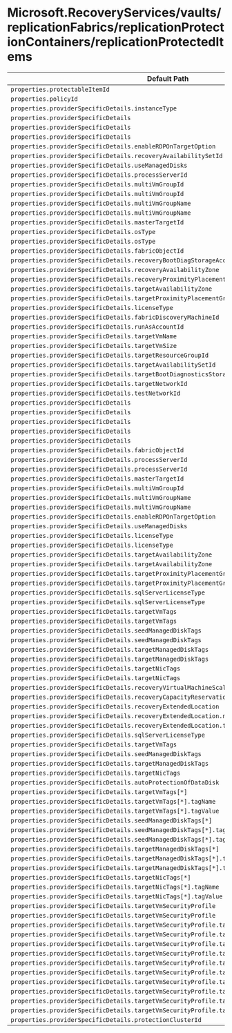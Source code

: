 # Microsoft.RecoveryServices/vaults/replicationFabrics/replicationProtectionContainers/replicationProtectedItems

| Default Path | Alias |
|---|---|
| `properties.protectableItemId` | `Microsoft.RecoveryServices/vaults/replicationFabrics/replicationProtectionContainers/replicationProtectedItems/protectableItemId` |
| `properties.policyId` | `Microsoft.RecoveryServices/vaults/replicationFabrics/replicationProtectionContainers/replicationProtectedItems/policyId` |
| `properties.providerSpecificDetails.instanceType` | `Microsoft.RecoveryServices/vaults/replicationFabrics/replicationProtectionContainers/replicationProtectedItems/providerSpecificDetails.instanceType` |
| `properties.providerSpecificDetails` | `Microsoft.RecoveryServices/vaults/replicationFabrics/replicationProtectionContainers/replicationProtectedItems/providerSpecificDetails` |
| `properties.providerSpecificDetails` | `Microsoft.RecoveryServices/vaults/replicationFabrics/replicationProtectionContainers/replicationProtectedItems/providerSpecificDetails.HyperVReplicaBaseReplicationDetails` |
| `properties.providerSpecificDetails` | `Microsoft.RecoveryServices/vaults/replicationFabrics/replicationProtectionContainers/replicationProtectedItems/providerSpecificDetails.A2A` |
| `properties.providerSpecificDetails.enableRDPOnTargetOption` | `Microsoft.RecoveryServices/vaults/replicationFabrics/replicationProtectionContainers/replicationProtectedItems/providerSpecificDetails.HyperVReplicaAzure.enableRDPOnTargetOption` |
| `properties.providerSpecificDetails.recoveryAvailabilitySetId` | `Microsoft.RecoveryServices/vaults/replicationFabrics/replicationProtectionContainers/replicationProtectedItems/providerSpecificDetails.HyperVReplicaAzure.recoveryAvailabilitySetId` |
| `properties.providerSpecificDetails.useManagedDisks` | `Microsoft.RecoveryServices/vaults/replicationFabrics/replicationProtectionContainers/replicationProtectedItems/providerSpecificDetails.HyperVReplicaAzure.useManagedDisks` |
| `properties.providerSpecificDetails.processServerId` | `Microsoft.RecoveryServices/vaults/replicationFabrics/replicationProtectionContainers/replicationProtectedItems/providerSpecificDetails.InMageAzureV2.processServerId` |
| `properties.providerSpecificDetails.multiVmGroupId` | `Microsoft.RecoveryServices/vaults/replicationFabrics/replicationProtectionContainers/replicationProtectedItems/providerSpecificDetails.InMageAzureV2.multiVmGroupId` |
| `properties.providerSpecificDetails.multiVmGroupId` | `Microsoft.RecoveryServices/vaults/replicationFabrics/replicationProtectionContainers/replicationProtectedItems/providerSpecificDetails.A2A.multiVmGroupId` |
| `properties.providerSpecificDetails.multiVmGroupName` | `Microsoft.RecoveryServices/vaults/replicationFabrics/replicationProtectionContainers/replicationProtectedItems/providerSpecificDetails.InMageAzureV2.multiVmGroupName` |
| `properties.providerSpecificDetails.multiVmGroupName` | `Microsoft.RecoveryServices/vaults/replicationFabrics/replicationProtectionContainers/replicationProtectedItems/providerSpecificDetails.A2A.multiVmGroupName` |
| `properties.providerSpecificDetails.masterTargetId` | `Microsoft.RecoveryServices/vaults/replicationFabrics/replicationProtectionContainers/replicationProtectedItems/providerSpecificDetails.InMageAzureV2.masterTargetId` |
| `properties.providerSpecificDetails.osType` | `Microsoft.RecoveryServices/vaults/replicationFabrics/replicationProtectionContainers/replicationProtectedItems/providerSpecificDetails.InMageAzureV2.osType` |
| `properties.providerSpecificDetails.osType` | `Microsoft.RecoveryServices/vaults/replicationFabrics/replicationProtectionContainers/replicationProtectedItems/providerSpecificDetails.A2A.osType` |
| `properties.providerSpecificDetails.fabricObjectId` | `Microsoft.RecoveryServices/vaults/replicationFabrics/replicationProtectionContainers/replicationProtectedItems/providerSpecificDetails.A2A.fabricObjectId` |
| `properties.providerSpecificDetails.recoveryBootDiagStorageAccountId` | `Microsoft.RecoveryServices/vaults/replicationFabrics/replicationProtectionContainers/replicationProtectedItems/providerSpecificDetails.A2A.recoveryBootDiagStorageAccountId` |
| `properties.providerSpecificDetails.recoveryAvailabilityZone` | `Microsoft.RecoveryServices/vaults/replicationFabrics/replicationProtectionContainers/replicationProtectedItems/providerSpecificDetails.A2A.recoveryAvailabilityZone` |
| `properties.providerSpecificDetails.recoveryProximityPlacementGroupId` | `Microsoft.RecoveryServices/vaults/replicationFabrics/replicationProtectionContainers/replicationProtectedItems/providerSpecificDetails.A2A.recoveryProximityPlacementGroupId` |
| `properties.providerSpecificDetails.targetAvailabilityZone` | `Microsoft.RecoveryServices/vaults/replicationFabrics/replicationProtectionContainers/replicationProtectedItems/providerSpecificDetails.HyperVReplicaAzure.targetAvailabilityZone` |
| `properties.providerSpecificDetails.targetProximityPlacementGroupId` | `Microsoft.RecoveryServices/vaults/replicationFabrics/replicationProtectionContainers/replicationProtectedItems/providerSpecificDetails.HyperVReplicaAzure.targetProximityPlacementGroupId` |
| `properties.providerSpecificDetails.licenseType` | `Microsoft.RecoveryServices/vaults/replicationFabrics/replicationProtectionContainers/replicationProtectedItems/providerSpecificDetails.HyperVReplicaAzure.licenseType` |
| `properties.providerSpecificDetails.fabricDiscoveryMachineId` | `Microsoft.RecoveryServices/vaults/replicationFabrics/replicationProtectionContainers/replicationProtectedItems/providerSpecificDetails.InMageRcm.fabricDiscoveryMachineId` |
| `properties.providerSpecificDetails.runAsAccountId` | `Microsoft.RecoveryServices/vaults/replicationFabrics/replicationProtectionContainers/replicationProtectedItems/providerSpecificDetails.InMageRcm.runAsAccountId` |
| `properties.providerSpecificDetails.targetVmName` | `Microsoft.RecoveryServices/vaults/replicationFabrics/replicationProtectionContainers/replicationProtectedItems/providerSpecificDetails.InMageRcm.targetVmName` |
| `properties.providerSpecificDetails.targetVmSize` | `Microsoft.RecoveryServices/vaults/replicationFabrics/replicationProtectionContainers/replicationProtectedItems/providerSpecificDetails.InMageRcm.targetVmSize` |
| `properties.providerSpecificDetails.targetResourceGroupId` | `Microsoft.RecoveryServices/vaults/replicationFabrics/replicationProtectionContainers/replicationProtectedItems/providerSpecificDetails.InMageRcm.targetResourceGroupId` |
| `properties.providerSpecificDetails.targetAvailabilitySetId` | `Microsoft.RecoveryServices/vaults/replicationFabrics/replicationProtectionContainers/replicationProtectedItems/providerSpecificDetails.InMageRcm.targetAvailabilitySetId` |
| `properties.providerSpecificDetails.targetBootDiagnosticsStorageAccountId` | `Microsoft.RecoveryServices/vaults/replicationFabrics/replicationProtectionContainers/replicationProtectedItems/providerSpecificDetails.InMageRcm.targetBootDiagnosticsStorageAccountId` |
| `properties.providerSpecificDetails.targetNetworkId` | `Microsoft.RecoveryServices/vaults/replicationFabrics/replicationProtectionContainers/replicationProtectedItems/providerSpecificDetails.InMageRcm.targetNetworkId` |
| `properties.providerSpecificDetails.testNetworkId` | `Microsoft.RecoveryServices/vaults/replicationFabrics/replicationProtectionContainers/replicationProtectedItems/providerSpecificDetails.InMageRcm.testNetworkId` |
| `properties.providerSpecificDetails` | `Microsoft.RecoveryServices/vaults/replicationFabrics/replicationProtectionContainers/replicationProtectedItems/providerSpecificDetails.InMage` |
| `properties.providerSpecificDetails` | `Microsoft.RecoveryServices/vaults/replicationFabrics/replicationProtectionContainers/replicationProtectedItems/providerSpecificDetails.InMageAzureV2` |
| `properties.providerSpecificDetails` | `Microsoft.RecoveryServices/vaults/replicationFabrics/replicationProtectionContainers/replicationProtectedItems/providerSpecificDetails.HyperVReplicaAzure` |
| `properties.providerSpecificDetails` | `Microsoft.RecoveryServices/vaults/replicationFabrics/replicationProtectionContainers/replicationProtectedItems/providerSpecificDetails.InMageRcm` |
| `properties.providerSpecificDetails` | `Microsoft.RecoveryServices/vaults/replicationFabrics/replicationProtectionContainers/replicationProtectedItems/providerSpecificDetails.A2ACrossClusterMigration` |
| `properties.providerSpecificDetails.fabricObjectId` | `Microsoft.RecoveryServices/vaults/replicationFabrics/replicationProtectionContainers/replicationProtectedItems/providerSpecificDetails.A2ACrossClusterMigration.fabricObjectId` |
| `properties.providerSpecificDetails.processServerId` | `Microsoft.RecoveryServices/vaults/replicationFabrics/replicationProtectionContainers/replicationProtectedItems/providerSpecificDetails.InMage.processServerId` |
| `properties.providerSpecificDetails.processServerId` | `Microsoft.RecoveryServices/vaults/replicationFabrics/replicationProtectionContainers/replicationProtectedItems/providerSpecificDetails.InMageRcm.processServerId` |
| `properties.providerSpecificDetails.masterTargetId` | `Microsoft.RecoveryServices/vaults/replicationFabrics/replicationProtectionContainers/replicationProtectedItems/providerSpecificDetails.InMage.masterTargetId` |
| `properties.providerSpecificDetails.multiVmGroupId` | `Microsoft.RecoveryServices/vaults/replicationFabrics/replicationProtectionContainers/replicationProtectedItems/providerSpecificDetails.InMage.multiVmGroupId` |
| `properties.providerSpecificDetails.multiVmGroupName` | `Microsoft.RecoveryServices/vaults/replicationFabrics/replicationProtectionContainers/replicationProtectedItems/providerSpecificDetails.InMage.multiVmGroupName` |
| `properties.providerSpecificDetails.multiVmGroupName` | `Microsoft.RecoveryServices/vaults/replicationFabrics/replicationProtectionContainers/replicationProtectedItems/providerSpecificDetails.InMageRcm.multiVmGroupName` |
| `properties.providerSpecificDetails.enableRDPOnTargetOption` | `Microsoft.RecoveryServices/vaults/replicationFabrics/replicationProtectionContainers/replicationProtectedItems/providerSpecificDetails.InMageAzureV2.enableRDPOnTargetOption` |
| `properties.providerSpecificDetails.useManagedDisks` | `Microsoft.RecoveryServices/vaults/replicationFabrics/replicationProtectionContainers/replicationProtectedItems/providerSpecificDetails.InMageAzureV2.useManagedDisks` |
| `properties.providerSpecificDetails.licenseType` | `Microsoft.RecoveryServices/vaults/replicationFabrics/replicationProtectionContainers/replicationProtectedItems/providerSpecificDetails.InMageRcm.licenseType` |
| `properties.providerSpecificDetails.licenseType` | `Microsoft.RecoveryServices/vaults/replicationFabrics/replicationProtectionContainers/replicationProtectedItems/providerSpecificDetails.InMageAzureV2.licenseType` |
| `properties.providerSpecificDetails.targetAvailabilityZone` | `Microsoft.RecoveryServices/vaults/replicationFabrics/replicationProtectionContainers/replicationProtectedItems/providerSpecificDetails.InMageRcm.targetAvailabilityZone` |
| `properties.providerSpecificDetails.targetAvailabilityZone` | `Microsoft.RecoveryServices/vaults/replicationFabrics/replicationProtectionContainers/replicationProtectedItems/providerSpecificDetails.InMageAzureV2.targetAvailabilityZone` |
| `properties.providerSpecificDetails.targetProximityPlacementGroupId` | `Microsoft.RecoveryServices/vaults/replicationFabrics/replicationProtectionContainers/replicationProtectedItems/providerSpecificDetails.InMageRcm.targetProximityPlacementGroupId` |
| `properties.providerSpecificDetails.targetProximityPlacementGroupId` | `Microsoft.RecoveryServices/vaults/replicationFabrics/replicationProtectionContainers/replicationProtectedItems/providerSpecificDetails.InMageAzureV2.targetProximityPlacementGroupId` |
| `properties.providerSpecificDetails.sqlServerLicenseType` | `Microsoft.RecoveryServices/vaults/replicationFabrics/replicationProtectionContainers/replicationProtectedItems/providerSpecificDetails.InMageAzureV2.sqlServerLicenseType` |
| `properties.providerSpecificDetails.sqlServerLicenseType` | `Microsoft.RecoveryServices/vaults/replicationFabrics/replicationProtectionContainers/replicationProtectedItems/providerSpecificDetails.HyperVReplicaAzure.sqlServerLicenseType` |
| `properties.providerSpecificDetails.targetVmTags` | `Microsoft.RecoveryServices/vaults/replicationFabrics/replicationProtectionContainers/replicationProtectedItems/providerSpecificDetails.InMageAzureV2.targetVmTags` |
| `properties.providerSpecificDetails.targetVmTags` | `Microsoft.RecoveryServices/vaults/replicationFabrics/replicationProtectionContainers/replicationProtectedItems/providerSpecificDetails.HyperVReplicaAzure.targetVmTags` |
| `properties.providerSpecificDetails.seedManagedDiskTags` | `Microsoft.RecoveryServices/vaults/replicationFabrics/replicationProtectionContainers/replicationProtectedItems/providerSpecificDetails.InMageAzureV2.seedManagedDiskTags` |
| `properties.providerSpecificDetails.seedManagedDiskTags` | `Microsoft.RecoveryServices/vaults/replicationFabrics/replicationProtectionContainers/replicationProtectedItems/providerSpecificDetails.HyperVReplicaAzure.seedManagedDiskTags` |
| `properties.providerSpecificDetails.targetManagedDiskTags` | `Microsoft.RecoveryServices/vaults/replicationFabrics/replicationProtectionContainers/replicationProtectedItems/providerSpecificDetails.InMageAzureV2.targetManagedDiskTags` |
| `properties.providerSpecificDetails.targetManagedDiskTags` | `Microsoft.RecoveryServices/vaults/replicationFabrics/replicationProtectionContainers/replicationProtectedItems/providerSpecificDetails.HyperVReplicaAzure.targetManagedDiskTags` |
| `properties.providerSpecificDetails.targetNicTags` | `Microsoft.RecoveryServices/vaults/replicationFabrics/replicationProtectionContainers/replicationProtectedItems/providerSpecificDetails.InMageAzureV2.targetNicTags` |
| `properties.providerSpecificDetails.targetNicTags` | `Microsoft.RecoveryServices/vaults/replicationFabrics/replicationProtectionContainers/replicationProtectedItems/providerSpecificDetails.HyperVReplicaAzure.targetNicTags` |
| `properties.providerSpecificDetails.recoveryVirtualMachineScaleSetId` | `Microsoft.RecoveryServices/vaults/replicationFabrics/replicationProtectionContainers/replicationProtectedItems/providerSpecificDetails.A2A.recoveryVirtualMachineScaleSetId` |
| `properties.providerSpecificDetails.recoveryCapacityReservationGroupId` | `Microsoft.RecoveryServices/vaults/replicationFabrics/replicationProtectionContainers/replicationProtectedItems/providerSpecificDetails.A2A.recoveryCapacityReservationGroupId` |
| `properties.providerSpecificDetails.recoveryExtendedLocation` | `Microsoft.RecoveryServices/vaults/replicationFabrics/replicationProtectionContainers/replicationProtectedItems/providerSpecificDetails.A2A.recoveryExtendedLocation` |
| `properties.providerSpecificDetails.recoveryExtendedLocation.name` | `Microsoft.RecoveryServices/vaults/replicationFabrics/replicationProtectionContainers/replicationProtectedItems/providerSpecificDetails.A2A.recoveryExtendedLocation.name` |
| `properties.providerSpecificDetails.recoveryExtendedLocation.type` | `Microsoft.RecoveryServices/vaults/replicationFabrics/replicationProtectionContainers/replicationProtectedItems/providerSpecificDetails.A2A.recoveryExtendedLocation.type` |
| `properties.providerSpecificDetails.sqlServerLicenseType` | `Microsoft.RecoveryServices/vaults/replicationFabrics/replicationProtectionContainers/replicationProtectedItems/providerSpecificDetails.InMageRcm.sqlServerLicenseType` |
| `properties.providerSpecificDetails.targetVmTags` | `Microsoft.RecoveryServices/vaults/replicationFabrics/replicationProtectionContainers/replicationProtectedItems/providerSpecificDetails.InMageRcm.targetVmTags` |
| `properties.providerSpecificDetails.seedManagedDiskTags` | `Microsoft.RecoveryServices/vaults/replicationFabrics/replicationProtectionContainers/replicationProtectedItems/providerSpecificDetails.InMageRcm.seedManagedDiskTags` |
| `properties.providerSpecificDetails.targetManagedDiskTags` | `Microsoft.RecoveryServices/vaults/replicationFabrics/replicationProtectionContainers/replicationProtectedItems/providerSpecificDetails.InMageRcm.targetManagedDiskTags` |
| `properties.providerSpecificDetails.targetNicTags` | `Microsoft.RecoveryServices/vaults/replicationFabrics/replicationProtectionContainers/replicationProtectedItems/providerSpecificDetails.InMageRcm.targetNicTags` |
| `properties.providerSpecificDetails.autoProtectionOfDataDisk` | `Microsoft.RecoveryServices/vaults/replicationFabrics/replicationProtectionContainers/replicationProtectedItems/providerSpecificDetails.A2A.autoProtectionOfDataDisk` |
| `properties.providerSpecificDetails.targetVmTags[*]` | `Microsoft.RecoveryServices/vaults/replicationFabrics/replicationProtectionContainers/replicationProtectedItems/providerSpecificDetails.InMageRcm.targetVmTags[*]` |
| `properties.providerSpecificDetails.targetVmTags[*].tagName` | `Microsoft.RecoveryServices/vaults/replicationFabrics/replicationProtectionContainers/replicationProtectedItems/providerSpecificDetails.InMageRcm.targetVmTags[*].tagName` |
| `properties.providerSpecificDetails.targetVmTags[*].tagValue` | `Microsoft.RecoveryServices/vaults/replicationFabrics/replicationProtectionContainers/replicationProtectedItems/providerSpecificDetails.InMageRcm.targetVmTags[*].tagValue` |
| `properties.providerSpecificDetails.seedManagedDiskTags[*]` | `Microsoft.RecoveryServices/vaults/replicationFabrics/replicationProtectionContainers/replicationProtectedItems/providerSpecificDetails.InMageRcm.seedManagedDiskTags[*]` |
| `properties.providerSpecificDetails.seedManagedDiskTags[*].tagName` | `Microsoft.RecoveryServices/vaults/replicationFabrics/replicationProtectionContainers/replicationProtectedItems/providerSpecificDetails.InMageRcm.seedManagedDiskTags[*].tagName` |
| `properties.providerSpecificDetails.seedManagedDiskTags[*].tagValue` | `Microsoft.RecoveryServices/vaults/replicationFabrics/replicationProtectionContainers/replicationProtectedItems/providerSpecificDetails.InMageRcm.seedManagedDiskTags[*].tagValue` |
| `properties.providerSpecificDetails.targetManagedDiskTags[*]` | `Microsoft.RecoveryServices/vaults/replicationFabrics/replicationProtectionContainers/replicationProtectedItems/providerSpecificDetails.InMageRcm.targetManagedDiskTags[*]` |
| `properties.providerSpecificDetails.targetManagedDiskTags[*].tagName` | `Microsoft.RecoveryServices/vaults/replicationFabrics/replicationProtectionContainers/replicationProtectedItems/providerSpecificDetails.InMageRcm.targetManagedDiskTags[*].tagName` |
| `properties.providerSpecificDetails.targetManagedDiskTags[*].tagValue` | `Microsoft.RecoveryServices/vaults/replicationFabrics/replicationProtectionContainers/replicationProtectedItems/providerSpecificDetails.InMageRcm.targetManagedDiskTags[*].tagValue` |
| `properties.providerSpecificDetails.targetNicTags[*]` | `Microsoft.RecoveryServices/vaults/replicationFabrics/replicationProtectionContainers/replicationProtectedItems/providerSpecificDetails.InMageRcm.targetNicTags[*]` |
| `properties.providerSpecificDetails.targetNicTags[*].tagName` | `Microsoft.RecoveryServices/vaults/replicationFabrics/replicationProtectionContainers/replicationProtectedItems/providerSpecificDetails.InMageRcm.targetNicTags[*].tagName` |
| `properties.providerSpecificDetails.targetNicTags[*].tagValue` | `Microsoft.RecoveryServices/vaults/replicationFabrics/replicationProtectionContainers/replicationProtectedItems/providerSpecificDetails.InMageRcm.targetNicTags[*].tagValue` |
| `properties.providerSpecificDetails.targetVmSecurityProfile` | `Microsoft.RecoveryServices/vaults/replicationFabrics/replicationProtectionContainers/replicationProtectedItems/providerSpecificDetails.InMageRcm.targetVmSecurityProfile` |
| `properties.providerSpecificDetails.targetVmSecurityProfile` | `Microsoft.RecoveryServices/vaults/replicationFabrics/replicationProtectionContainers/replicationProtectedItems/providerSpecificDetails.HyperVReplicaAzure.targetVmSecurityProfile` |
| `properties.providerSpecificDetails.targetVmSecurityProfile.targetVmSecurityType` | `Microsoft.RecoveryServices/vaults/replicationFabrics/replicationProtectionContainers/replicationProtectedItems/providerSpecificDetails.InMageRcm.targetVmSecurityProfile.targetVmSecurityType` |
| `properties.providerSpecificDetails.targetVmSecurityProfile.targetVmSecurityType` | `Microsoft.RecoveryServices/vaults/replicationFabrics/replicationProtectionContainers/replicationProtectedItems/providerSpecificDetails.HyperVReplicaAzure.targetVmSecurityProfile.targetVmSecurityType` |
| `properties.providerSpecificDetails.targetVmSecurityProfile.targetVmSecureBoot` | `Microsoft.RecoveryServices/vaults/replicationFabrics/replicationProtectionContainers/replicationProtectedItems/providerSpecificDetails.InMageRcm.targetVmSecurityProfile.targetVmSecureBoot` |
| `properties.providerSpecificDetails.targetVmSecurityProfile.targetVmSecureBoot` | `Microsoft.RecoveryServices/vaults/replicationFabrics/replicationProtectionContainers/replicationProtectedItems/providerSpecificDetails.HyperVReplicaAzure.targetVmSecurityProfile.targetVmSecureBoot` |
| `properties.providerSpecificDetails.targetVmSecurityProfile.targetVmTpm` | `Microsoft.RecoveryServices/vaults/replicationFabrics/replicationProtectionContainers/replicationProtectedItems/providerSpecificDetails.InMageRcm.targetVmSecurityProfile.targetVmTpm` |
| `properties.providerSpecificDetails.targetVmSecurityProfile.targetVmTpm` | `Microsoft.RecoveryServices/vaults/replicationFabrics/replicationProtectionContainers/replicationProtectedItems/providerSpecificDetails.HyperVReplicaAzure.targetVmSecurityProfile.targetVmTpm` |
| `properties.providerSpecificDetails.targetVmSecurityProfile.targetVmMonitoring` | `Microsoft.RecoveryServices/vaults/replicationFabrics/replicationProtectionContainers/replicationProtectedItems/providerSpecificDetails.InMageRcm.targetVmSecurityProfile.targetVmMonitoring` |
| `properties.providerSpecificDetails.targetVmSecurityProfile.targetVmMonitoring` | `Microsoft.RecoveryServices/vaults/replicationFabrics/replicationProtectionContainers/replicationProtectedItems/providerSpecificDetails.HyperVReplicaAzure.targetVmSecurityProfile.targetVmMonitoring` |
| `properties.providerSpecificDetails.targetVmSecurityProfile.targetVmConfidentialEncryption` | `Microsoft.RecoveryServices/vaults/replicationFabrics/replicationProtectionContainers/replicationProtectedItems/providerSpecificDetails.InMageRcm.targetVmSecurityProfile.targetVmConfidentialEncryption` |
| `properties.providerSpecificDetails.targetVmSecurityProfile.targetVmConfidentialEncryption` | `Microsoft.RecoveryServices/vaults/replicationFabrics/replicationProtectionContainers/replicationProtectedItems/providerSpecificDetails.HyperVReplicaAzure.targetVmSecurityProfile.targetVmConfidentialEncryption` |
| `properties.providerSpecificDetails.protectionClusterId` | `Microsoft.RecoveryServices/vaults/replicationFabrics/replicationProtectionContainers/replicationProtectedItems/providerSpecificDetails.A2A.protectionClusterId` |

